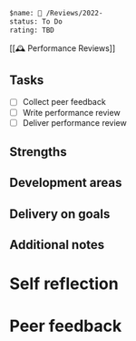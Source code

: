 ```meta
$name: 🧑 /Reviews/2022-
status: To Do
rating: TBD
```
[[🕰️ Performance Reviews]]

## Tasks
* [ ] Collect peer feedback
* [ ] Write performance review
* [ ] Deliver performance review

## Strengths

## Development areas

## Delivery on goals

## Additional notes

# Self reflection

# Peer feedback
